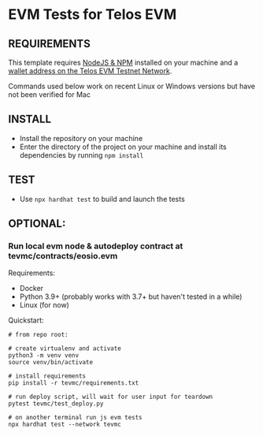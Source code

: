 # EVM Tests for Telos EVM

## REQUIREMENTS

This template requires [NodeJS & NPM](https://docs.npmjs.com/downloading-and-installing-node-js-and-npm) installed on your machine and a [wallet address on the Telos EVM Testnet Network](https://www.telos.net/developers/getting-started-on-testnet).

Commands used below work on recent Linux or Windows versions but have not been verified for Mac

## INSTALL
- Install the repository on your machine
- Enter the directory of the project on your machine and install its dependencies by running `npm install`

## TEST
- Use `npx hardhat test` to build and launch the tests


## OPTIONAL:
### Run local evm node & autodeploy contract at tevmc/contracts/eosio.evm

Requirements:

- Docker
- Python 3.9+ (probably works with 3.7+ but haven't tested in a while)
- Linux (for now)

Quickstart:

```
# from repo root:

# create virtualenv and activate
python3 -m venv venv
source venv/bin/activate

# install requirements
pip install -r tevmc/requirements.txt

# run deploy script, will wait for user input for teardown
pytest tevmc/test_deploy.py

# on another terminal run js evm tests
npx hardhat test --network tevmc

```
